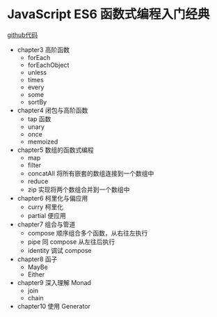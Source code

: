 # JavaScript ES6 函数式编程入门经典

[github代码](https://github.com/antoaravinth/functional-es6)

- chapter3 高阶函数
  - forEach
  - forEachObject
  - unless
  - times
  - every
  - some
  - sortBy
- chapter4 闭包与高阶函数
  - tap 函数
  - unary
  - once
  - memoized
- chapter5 数组的函数式编程
  - map
  - filter
  - concatAll 将所有嵌套的数组连接到一个数组中
  - reduce
  - zip 实现将两个数组合并到一个数组中
- chapter6 柯里化与偏应用
  - curry 柯里化
  - partial 便应用
- chapter7 组合与管道
  - compose 顺序组合多个函数，从右往左执行
  - pipe 同 compose 从左往后执行
  - identity 调试 compose
- chapter8 函子
  - MayBe
  - Either
- chapter9 深入理解 Monad
  - join
  - chain
- chapter10 使用 Generator